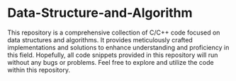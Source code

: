 # Data-Structure-and-Algorithm

This repository is a comprehensive collection of C/C++ code focused on data structures and algorithms. It provides meticulously crafted implementations and solutions to enhance understanding and proficiency in this field. Hopefully, all code snippets provided in this repository will run without any bugs or problems. Feel free to explore and utilize the code within this repository.
